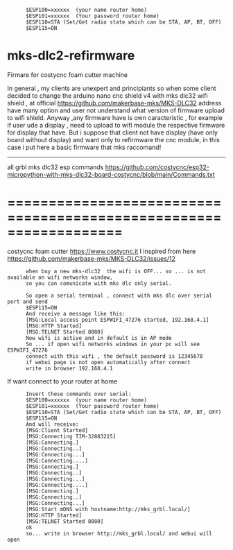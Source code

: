          $ESP100=xxxxxx  (your name router home)
          $ESP101=xxxxxx  (Your password router home)
          $ESP110=STA (Set/Get radio state which can be STA, AP, BT, OFF)
          $ESP115=ON
# mks-dlc2-refirmware
Firmare for costycnc foam cutter machine

In general , my clients are unexpert and principiants so when some client decided to change the arduino nano cnc shield v4 with mks dlc32 wifi shield , at official https://github.com/makerbase-mks/MKS-DLC32 address have many option and user not understand what version of firmware upload to wifi shield.
Anyway ,any firmware have is own caracteristic , for example if user ude a display , need to upload to wifi module the respective firmware for display that have.
But i suppose that client not have display (have only board without display) and want only to refirmware the cnc module, in this case i put here a basic firmware that mks raccomand!
<hr>

all grbl mks dlc32 esp commands https://github.com/costycnc/esp32-micropython-with-mks-dlc32-board-costycnc/blob/main/Commands.txt

==================================================================
==================================================================
costycnc foam cutter  https://www.costycnc.it
I inspired from here https://github.com/makerbase-mks/MKS-DLC32/issues/12

          when buy a new mks-dlc32  the wifi is OFF... so ... is not available on wifi networks window,
          so you can comunicate with mks dlc only serial.

          So open a serial terminal , connect with mks dlc over serial port and send 
          $ESP115=ON
          And receive a message like this:
          [MSG:Local access point ESPWIFI_47276 started, 192.168.4.1]
          [MSG:HTTP Started]
          [MSG:TELNET Started 8080]
          Now wifi is active and in default is in AP mode
          So ... if open wifi networks windows in your pc will see ESPWIFI_47276
          connect with this wifi , the default password is 12345678
          if webui page is not open automatically after connect
          write in browser 192.168.4.1
          
If want connect to your router at home 

          Insert these commands over serial:
          $ESP100=xxxxxx  (your name router home)
          $ESP101=xxxxxx  (Your password router home)
          $ESP110=STA (Set/Get radio state which can be STA, AP, BT, OFF)
          $ESP115=ON
          And will receive:
          [MSG:Client Started]
          [MSG:Connecting TIM-32883215]
          [MSG:Connecting.]
          [MSG:Connecting..]
          [MSG:Connecting...]
          [MSG:Connecting....]
          [MSG:Connecting.]
          [MSG:Connecting..]
          [MSG:Connecting...]
          [MSG:Connecting....]
          [MSG:Connecting.]
          [MSG:Connecting..]
          [MSG:Connecting...]
          [MSG:Start mDNS with hostname:http://mks_grbl.local/]
          [MSG:HTTP Started]
          [MSG:TELNET Started 8080]
          ok
          so... write in browser http://mks_grbl.local/ and webui will open



